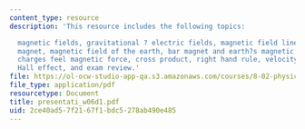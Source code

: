 ```yaml
---
content_type: resource
description: 'This resource includes the following topics:

  magnetic fields, gravitational ? electric fields, magnetic field lines from bar
  magnet, magnetic field of the earth, bar magnet and earth?s magnetic field, moving
  charges feel magnetic force, cross product, right hand rule, velocity selector,
  Hall effect, and exam review.'
file: https://ol-ocw-studio-app-qa.s3.amazonaws.com/courses/8-02-physics-ii-electricity-and-magnetism-spring-2007/2ce40ad57f2167f1bdc5278ab490e485_presentati_w06d1.pdf
file_type: application/pdf
resourcetype: Document
title: presentati_w06d1.pdf
uid: 2ce40ad5-7f21-67f1-bdc5-278ab490e485
---
```


